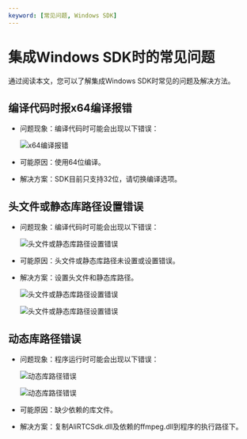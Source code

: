 ```yaml
---
keyword: [常见问题, Windows SDK]
---
```


# 集成Windows SDK时的常见问题

通过阅读本文，您可以了解集成Windows SDK时常见的问题及解决方法。

## 编译代码时报x64编译报错

-   问题现象：编译代码时可能会出现以下错误：

    ![x64编译报错](https://static-aliyun-doc.oss-accelerate.aliyuncs.com/assets/img/zh-CN/5341158951/p49518.png)

-   可能原因：使用64位编译。
-   解决方案：SDK目前只支持32位，请切换编译选项。

## 头文件或静态库路径设置错误

-   问题现象：编译代码时可能会出现以下错误：

    ![头文件或静态库路径设置错误](https://static-aliyun-doc.oss-accelerate.aliyuncs.com/assets/img/zh-CN/5341158951/p49519.png)

-   可能原因：头文件或静态库路径未设置或设置错误。
-   解决方案：设置头文件和静态库路径。

    ![头文件或静态库路径设置错误](https://static-aliyun-doc.oss-accelerate.aliyuncs.com/assets/img/zh-CN/5341158951/p49520.png)

    ![头文件或静态库路径设置错误](https://static-aliyun-doc.oss-accelerate.aliyuncs.com/assets/img/zh-CN/5341158951/p49521.png)


## 动态库路径错误

-   问题现象：程序运行时可能会出现以下错误：

    ![动态库路径错误](https://static-aliyun-doc.oss-accelerate.aliyuncs.com/assets/img/zh-CN/5341158951/p49522.png)

    ![动态库路径错误](https://static-aliyun-doc.oss-accelerate.aliyuncs.com/assets/img/zh-CN/5341158951/p49523.png)

-   可能原因：缺少依赖的库文件。
-   解决方案：复制AliRTCSdk.dll及依赖的ffmpeg.dll到程序的执行路径下。

